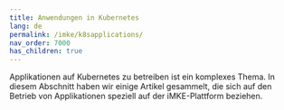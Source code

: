 ```yaml
---
title: Anwendungen in Kubernetes
lang: de
permalink: /imke/k8sapplications/
nav_order: 7000
has_children: true
---
```


Applikationen auf Kubernetes zu betreiben ist ein komplexes Thema. In diesem Abschnitt haben wir einige Artikel gesammelt, die sich auf den Betrieb von Applikationen speziell auf der iMKE-Plattform beziehen.

